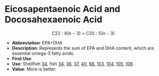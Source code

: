 # Eicosapentaenoic Acid and Docosahexaenoic Acid

$$C22:6(n - 3) + C20:5(n - 3)$$

* **Abbreviation**: EPA+DHA
* **Description**: Represents the sum of EPA and DHA content, which are essential omega-3 fatty acids.
* **First Use**:
* **Use**: Shellfish [34], fish [34], [36], [37], [40], [68], [103], [104], [105], [106].
* **Value**: More is better.

[34]: https://doi.org/10.3390/foods9020233 "Rincón-Cervera2020"
[36]: https://doi.org/10.1016/j.foodchem.2014.03.055 "Fernandes2014"
[37]: https://doi.org/10.1016/j.foodchem.2013.10.012 "Hosseini2014"
[40]: https://doi.org/10.1016/j.aquaculture.2016.03.009 "Rombenso2016"
[68]: https://doi.org/10.1016/j.aquaculture.2017.12.043 "Monteiro2018"
[103]: https://doi.org/10.1111/j.1365-2109.2007.01811.x "Lin2007"
[104]: https://doi.org/10.1016/j.aquaculture.2014.01.034 "Larsson2014"
[105]: https://doi.org/10.1016/j.aquaculture.2015.06.007 "Mozanzadeh2015"
[106]: https://doi.org/10.1016/j.aquaculture.2017.07.018 "Xu2017"
